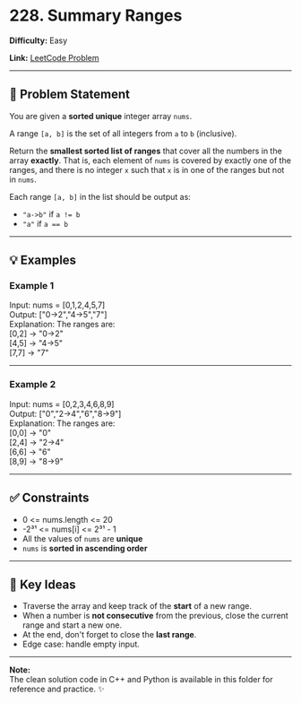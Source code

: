 # 228. Summary Ranges

**Difficulty:** Easy

**Link:** [LeetCode Problem](https://leetcode.com/problems/summary-ranges/)

---

## 📝 Problem Statement

You are given a **sorted unique** integer array `nums`.

A range `[a, b]` is the set of all integers from `a` to `b` (inclusive).

Return the **smallest sorted list of ranges** that cover all the numbers in the array **exactly**. That is, each element of `nums` is covered by exactly one of the ranges, and there is no integer `x` such that `x` is in one of the ranges but not in `nums`.

Each range `[a, b]` in the list should be output as:
- `"a->b"` if `a != b`
- `"a"` if `a == b`

---

## 💡 Examples

### Example 1  
Input: nums = [0,1,2,4,5,7]  
Output: ["0->2","4->5","7"]  
Explanation: The ranges are:  
[0,2] → "0->2"  
[4,5] → "4->5"  
[7,7] → "7"  

---

### Example 2  
Input: nums = [0,2,3,4,6,8,9]  
Output: ["0","2->4","6","8->9"]  
Explanation: The ranges are:  
[0,0] → "0"  
[2,4] → "2->4"  
[6,6] → "6"  
[8,9] → "8->9"  

---

## ✅ Constraints

* 0 <= nums.length <= 20  
* -2³¹ <= nums[i] <= 2³¹ - 1  
* All the values of `nums` are **unique**  
* `nums` is **sorted in ascending order**

---

## 🔑 Key Ideas

* Traverse the array and keep track of the **start** of a new range.
* When a number is **not consecutive** from the previous, close the current range and start a new one.
* At the end, don't forget to close the **last range**.
* Edge case: handle empty input.

---

**Note:**  
The clean solution code in C++ and Python is available in this folder for reference and practice. ✨
